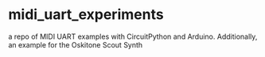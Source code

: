 # midi_uart_experiments

a repo of MIDI UART examples with CircuitPython and Arduino. Additionally, an example for the Oskitone Scout Synth
 
